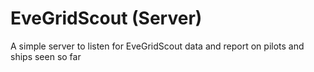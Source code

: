 # EveGridScout (Server)

A simple server to listen for EveGridScout data and report on pilots and ships seen so far
